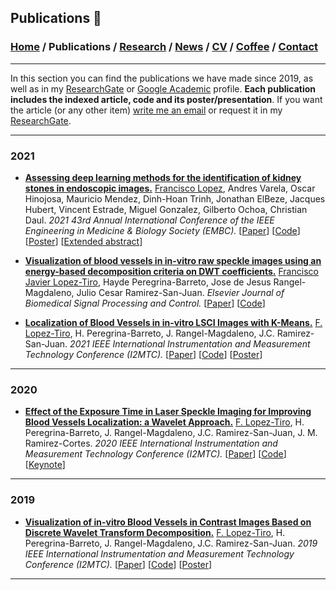 
## Publications 📑
###  [Home](/index) / Publications  / [Research](/research) / [News](/news) / [CV](/brief_cv) / [Coffee](/coffee) / [Contact](/contact)
---

In this section you can find the publications we have made since 2019, as well as in my [ResearchGate](https://www.researchgate.net/profile/Francisco-Lopez-Tiro) or [Google Academic](https://scholar.google.es/citations?user=IlG06bYAAAAJ&hl=es) profile. **Each publication includes the indexed article, code and its poster/presentation**. If you want the article (or any other item) [write me an email](mailto:francisco.lopez@inaoe.com?subject=[GitHub]%20Hello,%20Francisco) or request it in my [ResearchGate](https://www.researchgate.net/profile/Francisco-Lopez-Tiro). 

---

### 2021

* [**Assessing  deep  learning methods  for  the  identification of kidney  stones in endoscopic images.**](https://arxiv.org/abs/2103.01146)
[Francisco Lopez](https://scholar.google.es/citations?user=IlG06bYAAAAJ&hl=es), Andres Varela, Oscar Hinojosa, Mauricio Mendez, Dinh-Hoan Trinh, Jonathan ElBeze, Jacques Hubert, Vincent Estrade, Miguel Gonzalez, Gilberto Ochoa, Christian Daul.
*2021 43rd Annual International Conference of the IEEE Engineering in Medicine & Biology Society (EMBC).*
[[Paper](https://arxiv.org/abs/2103.01146)]
[[Code](mailto:gilberto.ochoa@tec.com?subject=%20Code%20Arxiv,%20Assessing%20deep%20learning%20methods%20for%20the%20identification%20of%20kidney%20stones%20in%20endoscopic%20images)]
[[Poster](https://research.latinxinai.org/papers/cvpr/2021/png/6_poster_06.png)]
[[Extended abstract](https://research.latinxinai.org/papers/cvpr/2021/pdf/6_CameraReady_06.pdf)]


* [**Visualization of blood vessels in in-vitro raw speckle images using an energy-based decomposition criteria on DWT coefficients.**](https://www.sciencedirect.com/science/article/pii/S1746809421004894?dgcid=coauthor) [Francisco Javier Lopez-Tiro](https://scholar.google.es/citations?user=IlG06bYAAAAJ&hl=es), Hayde Peregrina-Barreto, Jose de Jesus Rangel-Magdaleno, Julio Cesar Ramirez-San-Juan. *Elsevier Journal of Biomedical Signal Processing and Control.* 
[[Paper](https://www.sciencedirect.com/science/article/pii/S1746809421004894?dgcid=coauthor)] 
[[Code](https://github.com/friscolt/elsevier-wavelet)]

* [**Localization of Blood Vessels in in-vitro LSCI Images with K-Means.**](https://ieeexplore.ieee.org/document/9460100) [F. Lopez-Tiro](https://scholar.google.es/citations?user=IlG06bYAAAAJ&hl=es), H. Peregrina-Barreto, J. Rangel-Magdaleno, J.C. Ramirez-San-Juan. *2021 IEEE International Instrumentation and Measurement Technology Conference (I2MTC).*
[[Paper](https://ieeexplore.ieee.org/document/9460100)]
[[Code](https://github.com/friscolt/i2mtc-2021)]
[[Poster](https://www.researchgate.net/publication/350372727_Localization_of_Blood_Vessels_in_In-Vitro_LSCI_Images_with_K-Means)]

---

### 2020


* [**Effect of the Exposure Time in Laser Speckle Imaging for Improving Blood Vessels Localization: a Wavelet Approach.**](https://ieeexplore.ieee.org/document/9129242/)
[F. Lopez-Tiro](https://scholar.google.es/citations?user=IlG06bYAAAAJ&hl=es), H. Peregrina-Barreto, J. Rangel-Magdaleno, J.C. Ramirez-San-Juan, J. M. Ramirez-Cortes.
*2020 IEEE International Instrumentation and Measurement Technology Conference (I2MTC).*
[[Paper](https://ieeexplore.ieee.org/document/9129242/)]
[[Code](https://github.com/friscolt/i2mtc-2020)]
[[Keynote](https://www.researchgate.net/publication/341626117_Effect_of_the_Exposure_Time_in_Laser_Speckle_Imaging_for_Improving_Blood_Vessels_Localization_a_Wavelet_Approach)]

---


### 2019


* [**Visualization of in-vitro Blood Vessels in Contrast Images Based on Discrete Wavelet Transform Decomposition.**](https://ieeexplore.ieee.org/document/8827144)
[F. Lopez-Tiro](https://scholar.google.es/citations?user=IlG06bYAAAAJ&hl=es), H. Peregrina-Barreto, J. Rangel-Magdaleno, J.C. Ramirez-San-Juan.
*2019 IEEE International Instrumentation and Measurement Technology Conference (I2MTC).*
[[Paper](https://ieeexplore.ieee.org/document/8827144)]
[[Code](https://github.com/friscolt/i2mtc-2019)]
[[Poster](https://www.researchgate.net/publication/333146308_Visualization_of_in-vitro_Blood_Vessels_in_Contrast_Images_Based_on_Discrete_Wavelet_Transform_Decomposition)]

---
